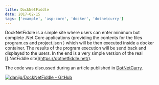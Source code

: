 ```yaml
---
title: DockNetFiddle
date: 2017-02-15
tags: ['example', 'asp-core', 'docker', 'dotnetcurry']
---
```


DockNetFiddle is a simple site where users can enter minimum but complete .Net Core applications (providing the contents for the files program.cs and project.json ) which will be then executed inside a docker container. The results of the program execution will be send back and displayed to the users. In the end is a very simple version of the real [].NetFiddle site](https://dotnetfiddle.net/).

The code was discussed during an article published in [DotNetCurry](http://www.dotnetcurry.com/windows-azure/1339/docknetfiddle-using-docker-dotnet-core).

[![danijg/DockNetFiddle - GitHub](https://gh-card.dev/repos/danijg/DockNetFiddle.svg?fullname=)](https://github.com/danijg/DockNetFiddle)
